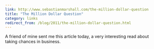 ```yaml
---
link: http://www.sebastianmarshall.com/the-million-dollar-question
title: "The Million Dollar Question"
category: links
redirect_from: /blog/2011/the-million-dollar-question.html
---
```


A friend of mine sent me this article today, a very interesting read about 
taking chances in business.
